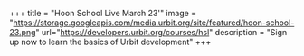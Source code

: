 +++
title = "Hoon School Live March 23'"
image = "https://storage.googleapis.com/media.urbit.org/site/featured/hoon-school-23.png"
url="https://developers.urbit.org/courses/hsl"
description = "Sign up now to learn the basics of Urbit development"
+++
